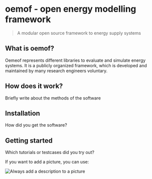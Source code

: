 # oemof - open energy modelling framework
> A modular open source framework to energy supply systems

## What is oemof?

Oemeof represents different libraries to evaluate and simulate energy systems. It is a publicly organized framework, which is developed and maintained by many research engineers voluntary.

## How does it work?

Briefly write about the methods of the software

## Installation

How did you get the software?

## Getting started

Which tutorials or testcases did you try out?

If you want to add a picture, you can use:

![Always add a description to a picture](figs/some_picture.png)
